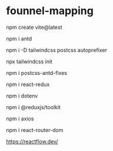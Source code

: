 # founnel-mapping

npm create vite@latest

npm i antd

npm i -D tailwindcss postcss autoprefixer

npx tailwindcss init

npm i postcss-antd-fixes

npm i react-redux

npm i dotenv

npm i @reduxjs/toolkit

npm i axios

npm i react-router-dom

https://reactflow.dev/